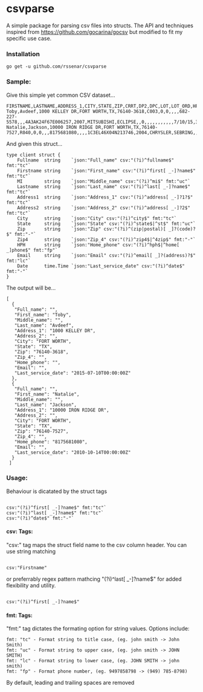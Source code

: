 csvparse
=====
A simple package for parsing csv files into structs. The API and techniques inspired from https://github.com/gocarina/gocsv but modified to fit my specific use case.

### Installation

```go get -u github.com/rssenar/csvparse```

### Sample:

Give this simple yet common CSV dataset...

```
FIRSTNAME,LASTNAME,ADDRESS_1,CITY,STATE,ZIP,CRRT,DP2,DPC,LOT,LOT_ORD,HPH,CPH,EMAIL,LICENSE,VIN,VYR,VMK,VMD,VML,DIS,ROAMT,DELDATE,IBFLAG,MAIL,TYPE,BPH,CNO,NU,APR,TERM,DATE,SQN,INC
Toby,Avdeef,1000 KELLEY DR,FORT WORTH,TX,76140-3618,C003,0,0,,,,682-227-5578,,,4A3AK24F67E006257,2007,MITSUBISHI,ECLIPSE,,0,,,,,,,,,,,7/10/15,343820,2
Natalie,Jackson,10000 IRON RIDGE DR,FORT WORTH,TX,76140-7527,R040,0,0,,,8175681080,,,,1C3EL46X04N213746,2004,CHRYSLER,SEBRING,,0,,12/31/03,,,,,,,,,10/14/10,343821,2

```
And given this struct...

```
type client struct {
	Fullname  string    `json:"Full_name" csv:"(?i)^fullname$" fmt:"tc"`
	Firstname string    `json:"First_name" csv:"(?i)^first[ _-]?name$" fmt:"tc"`
	MI        string    `json:"Middle_name" csv:"(?i)^mi$" fmt:"uc"`
	Lastname  string    `json:"Last_name" csv:"(?i)^last[ _-]?name$" fmt:"tc"`
	Address1  string    `json:"Address_1" csv:"(?i)^address[ _-]?1?$" fmt:"tc"`
	Address2  string    `json:"Address_2" csv:"(?i)^address[ _-]?2$" fmt:"tc"`
	City      string    `json:"City" csv:"(?i)^city$" fmt:"tc"`
	State     string    `json:"State" csv:"(?i)^state$|^st$" fmt:"uc"`
	Zip       string    `json:"Zip" csv:"(?i)^(zip|postal)[ _]?(code)?$" fmt:"-"`
	Zip4      string    `json:"Zip_4" csv:"(?i)^zip4$|^4zip$" fmt:"-"`
	HPH       string    `json:"Home_phone" csv:"(?i)^hph$|^home[ _]phone$" fmt:"fp"`
	Email     string    `json:"Email" csv:"(?i)^email[ _]?(address)?$" fmt:"lc"`
	Date      time.Time `json:"Last_service_date" csv:"(?i)^date$" fmt:"-"`
}
```

The output will be...

```
[
  {
   "Full_name": "",
   "First_name": "Toby",
   "Middle_name": "",
   "Last_name": "Avdeef",
   "Address_1": "1000 KELLEY DR",
   "Address_2": "",
   "City": "FORT WORTH",
   "State": "TX",
   "Zip": "76140-3618",
   "Zip_4": "",
   "Home_phone": "",
   "Email": "",
   "Last_service_date": "2015-07-10T00:00:00Z"
  },
  {
   "Full_name": "",
   "First_name": "Natalie",
   "Middle_name": "",
   "Last_name": "Jackson",
   "Address_1": "10000 IRON RIDGE DR",
   "Address_2": "",
   "City": "FORT WORTH",
   "State": "TX",
   "Zip": "76140-7527",
   "Zip_4": "",
   "Home_phone": "8175681080",
   "Email": "",
   "Last_service_date": "2010-10-14T00:00:00Z"
  }
 ]
```

### Usage:

Behaviour is dicatated by the struct tags

```

csv:"(?i)^first[ _-]?name$" fmt:"tc"`
csv:"(?i)^last[ _-]?name$" fmt:"tc"`
csv:"(?i)^date$" fmt:"-"`

```
#### csv: Tags:
"csv:" tag maps the struct field name to the csv column header. You can use string matching

```

csv:"Firstname"
```

or preferrably regex pattern mathcing "(?i)^last[ _-]?name$" for added flexibility and utility.

```

csv:"(?i)^first[ _-]?name$"

```
#### fmt: Tags:
"fmt:" tag dictates the formating option for string values.  Options include:

```
fmt: "tc" - Format string to title case, (eg. john smith -> John Smith)
fmt: "uc" - Format string to upper case, (eg. john smith -> JOHN SMITH)
fmt: "lc" - Format string to lower case, (eg. JOHN SMITH -> john smith)
fmt: "fp" - Format phone number, (eg. 9497858798 -> (949) 785-8798)
```

By default, leading and trailing spaces are removed

